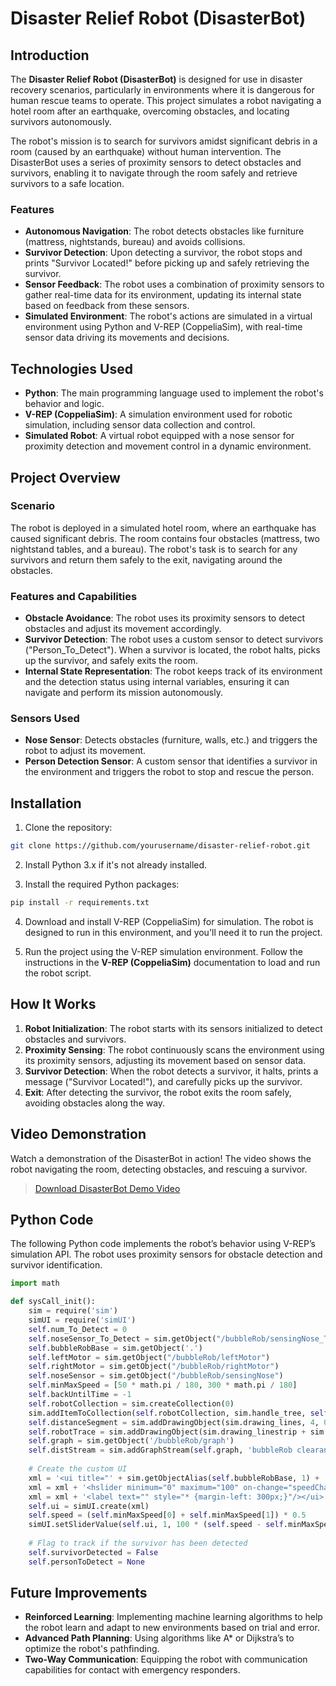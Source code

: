 # Disaster Relief Robot (DisasterBot)

## Introduction

The **Disaster Relief Robot (DisasterBot)** is designed for use in disaster recovery scenarios, particularly in environments where it is dangerous for human rescue teams to operate. This project simulates a robot navigating a hotel room after an earthquake, overcoming obstacles, and locating survivors autonomously.

The robot's mission is to search for survivors amidst significant debris in a room (caused by an earthquake) without human intervention. The DisasterBot uses a series of proximity sensors to detect obstacles and survivors, enabling it to navigate through the room safely and retrieve survivors to a safe location.

### Features

- **Autonomous Navigation**: The robot detects obstacles like furniture (mattress, nightstands, bureau) and avoids collisions.
- **Survivor Detection**: Upon detecting a survivor, the robot stops and prints "Survivor Located!" before picking up and safely retrieving the survivor.
- **Sensor Feedback**: The robot uses a combination of proximity sensors to gather real-time data for its environment, updating its internal state based on feedback from these sensors.
- **Simulated Environment**: The robot's actions are simulated in a virtual environment using Python and V-REP (CoppeliaSim), with real-time sensor data driving its movements and decisions.

## Technologies Used

- **Python**: The main programming language used to implement the robot's behavior and logic.
- **V-REP (CoppeliaSim)**: A simulation environment used for robotic simulation, including sensor data collection and control.
- **Simulated Robot**: A virtual robot equipped with a nose sensor for proximity detection and movement control in a dynamic environment.

## Project Overview

### Scenario

The robot is deployed in a simulated hotel room, where an earthquake has caused significant debris. The room contains four obstacles (mattress, two nightstand tables, and a bureau). The robot's task is to search for any survivors and return them safely to the exit, navigating around the obstacles.

### Features and Capabilities

- **Obstacle Avoidance**: The robot uses its proximity sensors to detect obstacles and adjust its movement accordingly.
- **Survivor Detection**: The robot uses a custom sensor to detect survivors ("Person_To_Detect"). When a survivor is located, the robot halts, picks up the survivor, and safely exits the room.
- **Internal State Representation**: The robot keeps track of its environment and the detection status using internal variables, ensuring it can navigate and perform its mission autonomously.

### Sensors Used

- **Nose Sensor**: Detects obstacles (furniture, walls, etc.) and triggers the robot to adjust its movement.
- **Person Detection Sensor**: A custom sensor that identifies a survivor in the environment and triggers the robot to stop and rescue the person.

## Installation

1. Clone the repository:

```bash
git clone https://github.com/yourusername/disaster-relief-robot.git
```

2. Install Python 3.x if it's not already installed.

3. Install the required Python packages:

```bash
pip install -r requirements.txt
```

4. Download and install V-REP (CoppeliaSim) for simulation. The robot is designed to run in this environment, and you'll need it to run the project.

5. Run the project using the V-REP simulation environment. Follow the instructions in the **V-REP (CoppeliaSim)** documentation to load and run the robot script.

## How It Works

1. **Robot Initialization**: The robot starts with its sensors initialized to detect obstacles and survivors.
2. **Proximity Sensing**: The robot continuously scans the environment using its proximity sensors, adjusting its movement based on sensor data.
3. **Survivor Detection**: When the robot detects a survivor, it halts, prints a message ("Survivor Located!"), and carefully picks up the survivor.
4. **Exit**: After detecting the survivor, the robot exits the room safely, avoiding obstacles along the way.

## Video Demonstration

Watch a demonstration of the DisasterBot in action! The video shows the robot navigating the room, detecting obstacles, and rescuing a survivor.

>
> [Download DisasterBot Demo Video](videos/example.mp4)

## Python Code

The following Python code implements the robot’s behavior using V-REP’s simulation API. The robot uses proximity sensors for obstacle detection and survivor identification.

```python
import math

def sysCall_init():
    sim = require('sim')
    simUI = require('simUI')
    self.num_To_Detect = 0
    self.noseSensor_To_Detect = sim.getObject("/bubbleRob/sensingNose_To_Detect")  
    self.bubbleRobBase = sim.getObject('.')  
    self.leftMotor = sim.getObject("/bubbleRob/leftMotor")  
    self.rightMotor = sim.getObject("/bubbleRob/rightMotor")  
    self.noseSensor = sim.getObject("/bubbleRob/sensingNose")  
    self.minMaxSpeed = [50 * math.pi / 180, 300 * math.pi / 180]  
    self.backUntilTime = -1  
    self.robotCollection = sim.createCollection(0)
    sim.addItemToCollection(self.robotCollection, sim.handle_tree, self.bubbleRobBase, 0)
    self.distanceSegment = sim.addDrawingObject(sim.drawing_lines, 4, 0, -1, 1, [0, 1, 0])
    self.robotTrace = sim.addDrawingObject(sim.drawing_linestrip + sim.drawing_cyclic, 2, 0, -1, 200, [1, 1, 0], None, None, [1, 1, 0])
    self.graph = sim.getObject('/bubbleRob/graph')
    self.distStream = sim.addGraphStream(self.graph, 'bubbleRob clearance', 'm', 0, [1, 0, 0])
    
    # Create the custom UI
    xml = '<ui title="' + sim.getObjectAlias(self.bubbleRobBase, 1) + ' speed" closeable="false" resizeable="false" activate="false">'
    xml = xml + '<hslider minimum="0" maximum="100" on-change="speedChange_callback" id="1"/>'  
    xml = xml + '<label text="" style="* {margin-left: 300px;}"/></ui>'
    self.ui = simUI.create(xml)
    self.speed = (self.minMaxSpeed[0] + self.minMaxSpeed[1]) * 0.5
    simUI.setSliderValue(self.ui, 1, 100 * (self.speed - self.minMaxSpeed[0]) / (self.minMaxSpeed[1] - self.minMaxSpeed[0]))
    
    # Flag to track if the survivor has been detected
    self.survivorDetected = False  
    self.personToDetect = None  
```

## Future Improvements

- **Reinforced Learning**: Implementing machine learning algorithms to help the robot learn and adapt to new environments based on trial and error.
- **Advanced Path Planning**: Using algorithms like A* or Dijkstra’s to optimize the robot's pathfinding.
- **Two-Way Communication**: Equipping the robot with communication capabilities for contact with emergency responders.

